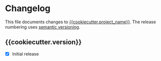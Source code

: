# Changelog

This file documents changes to [{{cookiecutter.project_name}}]({{cookiecutter.repo_url}}). The release numbering uses [semantic versioning](http://semver.org).

## {{cookiecutter.version}}

- [X] Initial release
